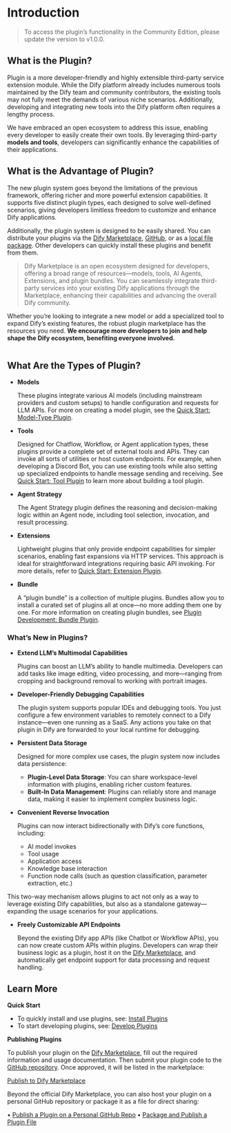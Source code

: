 # Introduction

> To access the plugin’s functionality in the Community Edition, please update the version to v1.0.0.

## **What is the Plugin?**

Plugin is a more developer-friendly and highly extensible third-party service extension module. While the Dify platform already includes numerous tools maintained by the Dify team and community contributors, the existing tools may not fully meet the demands of various niche scenarios. Additionally, developing and integrating new tools into the Dify platform often requires a lengthy process.

We have embraced an open ecosystem to address this issue, enabling every developer to easily create their own tools. By leveraging third-party **models and tools**, developers can significantly enhance the capabilities of their applications.

## What is the Advantage of Plugin?

The new plugin system goes beyond the limitations of the previous framework, offering richer and more powerful extension capabilities. It supports five distinct plugin types, each designed to solve well-defined scenarios, giving developers limitless freedom to customize and enhance Dify applications.

Additionally, the plugin system is designed to be easily shared. You can distribute your plugins via the [Dify Marketplace](https://marketplace.dify.ai/), [GitHub](publish-plugins/publish-plugin-on-personal-github-repo), or as a [local file package](publish-plugins/package-and-publish-plugin-file). Other developers can quickly install these plugins and benefit from them.

> Dify Marketplace is an open ecosystem designed for developers, offering a broad range of resources—models, tools, AI Agents, Extensions, and plugin bundles. You can seamlessly integrate third-party services into your existing Dify applications through the Marketplace, enhancing their capabilities and advancing the overall Dify community.

Whether you’re looking to integrate a new model or add a specialized tool to expand Dify’s existing features, the robust plugin marketplace has the resources you need. **We encourage more developers to join and help shape the Dify ecosystem, benefiting everyone involved.**

<figure><img src="https://assets-docs.dify.ai/2025/01/83f9566063db7ae4886f6a139f3f81ff.png" alt=""><figcaption></figcaption></figure>

## **What Are the Types of Plugin?**

*   **Models**

    These plugins integrate various AI models (including mainstream providers and custom setups) to handle configuration and requests for LLM APIs. For more on creating a model plugin, see the [Quick Start: Model-Type Plugin](https://docs.dify.ai/plugins/quick-start/develop-plugins/model-plugin).

*   **Tools**

    Designed for Chatflow, Workflow, or Agent application types, these plugins provide a complete set of external tools and APIs. They can invoke all sorts of utilities or host custom endpoints.
For example, when developing a Discord Bot, you can use existing tools while also setting up specialized endpoints to handle message sending and receiving. See [Quick Start: Tool Plugin](https://docs.dify.ai/plugins/quick-start/develop-plugins/tool-plugin) to learn more about building a tool plugin.

*   **Agent Strategy**

    The Agent Strategy plugin defines the reasoning and decision-making logic within an Agent node, including tool selection, invocation, and result processing.

*   **Extensions**

    Lightweight plugins that only provide endpoint capabilities for simpler scenarios, enabling fast expansions via HTTP services. This approach is ideal for straightforward integrations requiring basic API invoking. For more details, refer to [Quick Start: Extension Plugin](quick-start/develop-plugins/extension-plugin.md).

*   **Bundle**

    A “plugin bundle” is a collection of multiple plugins. Bundles allow you to install a curated set of plugins all at once—no more adding them one by one. For more information on creating plugin bundles, see [Plugin Development: Bundle Plugin](quick-start/develop-plugins/bundle.md).

### **What’s New in Plugins?**

*   **Extend LLM’s Multimodal Capabilities**

    Plugins can boost an LLM’s ability to handle multimedia. Developers can add tasks like image editing, video processing, and more—ranging from cropping and background removal to working with portrait images.

*   **Developer-Friendly Debugging Capabilities**

    The plugin system supports popular IDEs and debugging tools. You just configure a few environment variables to remotely connect to a Dify instance—even one running as a SaaS. Any actions you take on that plugin in Dify are forwarded to your local runtime for debugging.

*   **Persistent Data Storage**

    Designed for more complex use cases, the plugin system now includes data persistence:
	- **Plugin-Level Data Storage**: You can share workspace-level information with plugins, enabling richer custom features.
	- **Built-In Data Management**: Plugins can reliably store and manage data, making it easier to implement complex business logic.

*   **Convenient Reverse Invocation**

    Plugins can now interact bidirectionally with Dify’s core functions, including:

    * AI model invokes
    * Tool usage
    * Application access
    * Knowledge base interaction
    * Function node calls (such as question classification, parameter extraction, etc.) 

This two-way mechanism allows plugins to act not only as a way to leverage existing Dify capabilities, but also as a standalone gateway—expanding the usage scenarios for your applications.

*   **Freely Customizable API Endpoints**

    Beyond the existing Dify app APIs (like Chatbot or Workflow APIs), you can now create custom APIs within plugins. Developers can wrap their business logic as a plugin, host it on the [Dify Marketplace](https://marketplace.dify.ai/), and automatically get endpoint support for data processing and request handling.

## Learn More

**Quick Start**

- To quickly install and use plugins, see:
[Install Plugins](quick-start/install-plugins.md)
- To start developing plugins, see:
[Develop Plugins](https://docs.dify.ai/plugins/quick-start/develop-plugins)

**Publishing Plugins**

To publish your plugin on the [Dify Marketplace](https://marketplace.dify.ai/), fill out the required information and usage documentation. Then submit your plugin code to the [GitHub repository](https://github.com/langgenius/dify-official-plugins). Once approved, it will be listed in the marketplace:

[Publish to Dify Marketplace](https://docs.dify.ai/plugins/publish-plugins/publish-to-dify-marketplace)

Beyond the official Dify Marketplace, you can also host your plugin on a personal GitHub repository or package it as a file for direct sharing:

•	[Publish a Plugin on a Personal GitHub Repo](https://docs.dify.ai/plugins/publish-plugins/publish-plugin-on-personal-github-repo)
•	[Package and Publish a Plugin File](https://docs.dify.ai/plugins/publish-plugins/package-and-publish-plugin-file)

